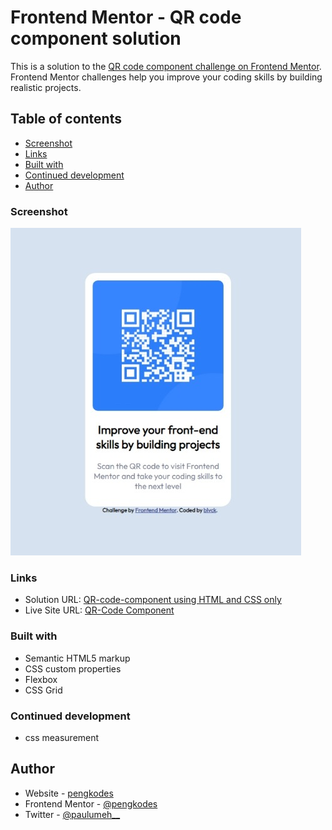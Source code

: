 # Frontend Mentor - QR code component solution

This is a solution to the [QR code component challenge on Frontend Mentor](https://www.frontendmentor.io/challenges/qr-code-component-iux_sIO_H). Frontend Mentor challenges help you improve your coding skills by building realistic projects. 

## Table of contents
 
  - [Screenshot](#screenshot)
  - [Links](#links)
  - [Built with](#built-with)
  - [Continued development](#continued-development)
- [Author](#author)


### Screenshot

![Screenshot](./screenshot/Web%20capture_5-10-2023_132343_127.0.0.1.jpeg)


### Links

- Solution URL: [QR-code-component using HTML and CSS only](https://github.com/pengkodes/qr-code-component.git)
- Live Site URL: [QR-Code Component](https://pengkodes.github.io/qr-code-component/)


### Built with

- Semantic HTML5 markup
- CSS custom properties
- Flexbox
- CSS Grid


### Continued development

- css measurement


## Author

- Website - [pengkodes](https://pengkodes.github.io/qr-code-component/)
- Frontend Mentor - [@pengkodes](https://www.frontendmentor.io/profile/pengkodes)
- Twitter - [@paulumeh__](https://www.twitter.com/paulumeh__)
